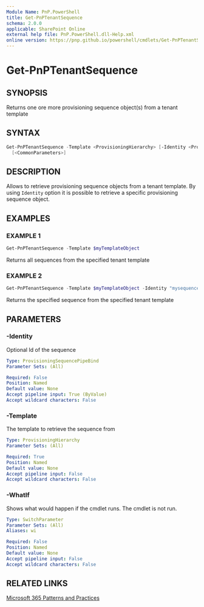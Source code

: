 ```yaml
---
Module Name: PnP.PowerShell
title: Get-PnPTenantSequence
schema: 2.0.0
applicable: SharePoint Online
external help file: PnP.PowerShell.dll-Help.xml
online version: https://pnp.github.io/powershell/cmdlets/Get-PnPTenantSequence.html
---
```

 
# Get-PnPTenantSequence

## SYNOPSIS
Returns one ore more provisioning sequence object(s) from a tenant template

## SYNTAX

```powershell
Get-PnPTenantSequence -Template <ProvisioningHierarchy> [-Identity <ProvisioningSequencePipeBind>] 
  [<CommonParameters>]
```

## DESCRIPTION

Allows to retrieve provisioning sequence objects from a tenant template. By using `Identity` option it is possible to retrieve a specific provisioning sequence object.

## EXAMPLES

### EXAMPLE 1
```powershell
Get-PnPTenantSequence -Template $myTemplateObject
```

Returns all sequences from the specified tenant template

### EXAMPLE 2
```powershell
Get-PnPTenantSequence -Template $myTemplateObject -Identity "mysequence"
```

Returns the specified sequence from the specified tenant template

## PARAMETERS

### -Identity
Optional Id of the sequence

```yaml
Type: ProvisioningSequencePipeBind
Parameter Sets: (All)

Required: False
Position: Named
Default value: None
Accept pipeline input: True (ByValue)
Accept wildcard characters: False
```

### -Template
The template to retrieve the sequence from

```yaml
Type: ProvisioningHierarchy
Parameter Sets: (All)

Required: True
Position: Named
Default value: None
Accept pipeline input: False
Accept wildcard characters: False
```

### -WhatIf
Shows what would happen if the cmdlet runs. The cmdlet is not run.

```yaml
Type: SwitchParameter
Parameter Sets: (All)
Aliases: wi

Required: False
Position: Named
Default value: None
Accept pipeline input: False
Accept wildcard characters: False
```

## RELATED LINKS

[Microsoft 365 Patterns and Practices](https://aka.ms/m365pnp)

